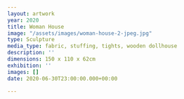 ```yaml
---
layout: artwork
year: 2020
title: Woman House
image: "/assets/images/woman-house-2-jpeg.jpg"
type: Sculpture
media_type: fabric, stuffing, tights, wooden dollhouse
description: ''
dimensions: 150 x 110 x 62cm
exhibition: ''
images: []
date: 2020-06-30T23:00:00.000+00:00

---
```

